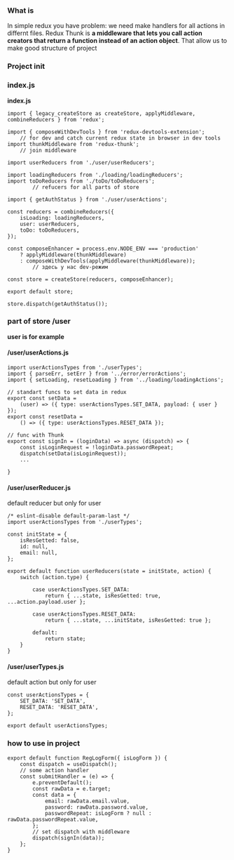 ### What is
In simple redux you have problem: we need make handlers for all actions in differnt files. Redux Thunk is **a middleware that lets you call action creators that return a function instead of an action object**. That allow us to make good structure of project
### Project init
### index.js
**index.js**
```
import { legacy_createStore as createStore, applyMiddleware, combineReducers } from 'redux';

import { composeWithDevTools } from 'redux-devtools-extension';
	// for dev and catch current redux state in browser in dev tools
import thunkMiddleware from 'redux-thunk';
	// join middleware
	
import userReducers from './user/userReducers';

import loadingReducers from './loading/loadingReducers';
import toDoReducers from './toDo/toDoReducers';
		// refucers for all parts of store
	
import { getAuthStatus } from './user/userActions';

const reducers = combineReducers({
	isLoading: loadingReducers,
	user: userReducers,
	toDo: toDoReducers,
});

const composeEnhancer = process.env.NODE_ENV === 'production'
	? applyMiddleware(thunkMiddleware)
	: composeWithDevTools(applyMiddleware(thunkMiddleware)); 
		// здесь у нас dev-режим

const store = createStore(reducers, composeEnhancer);

export default store;

store.dispatch(getAuthStatus());
```
### part of store /user
**user is for example**
#### /user/userActions.js
```
import userActionsTypes from './userTypes';
import { parseErr, setErr } from '../error/errorActions';
import { setLoading, resetLoading } from '../loading/loadingActions';

// standart funcs to set data in redux
export const setData = 
	(user) => ({ type: userActionsTypes.SET_DATA, payload: { user } });
export const resetData = 
	() => ({ type: userActionsTypes.RESET_DATA });

// func with Thunk
export const signIn = (loginData) => async (dispatch) => {
	const isLoginRequest = !loginData.passwordRepeat;
	dispatch(setData(isLoginRequest));
	...
	
}
```
#### /user/userReducer.js
default reducer but only for user
```
/* eslint-disable default-param-last */
import userActionsTypes from './userTypes';

const initState = {
	isResGetted: false,
	id: null,
	email: null,
};

export default function userReducers(state = initState, action) {
	switch (action.type) {
		
		case userActionsTypes.SET_DATA:
			return { ...state, isResGetted: true, ...action.payload.user };
		
		case userActionsTypes.RESET_DATA:
			return { ...state, ...initState, isResGetted: true };
		
		default:
			return state;
	}
}
```
#### /user/userTypes.js
default action but only for user
```
const userActionsTypes = {
	SET_DATA: 'SET_DATA',
	RESET_DATA: 'RESET_DATA',
};

export default userActionsTypes;
```
### how to use in project
```
export default function RegLogForm({ isLogForm }) {
	const dispatch = useDispatch();
	// some action handler
	const submitHandler = (e) => {
		e.preventDefault();
		const rawData = e.target;
		const data = {
			email: rawData.email.value,
			password: rawData.password.value,
			passwordRepeat: isLogForm ? null : rawData.passwordRepeat.value,
		};
		// set dispatch with middleware
		dispatch(signIn(data));
	};
}
```